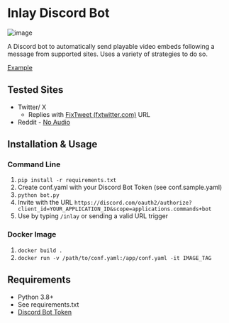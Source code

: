 # Inlay Discord Bot

![image](https://i.imgur.com/STPnU64s.png)

A Discord bot to automatically send playable video embeds following a message from supported sites. Uses a variety of strategies to do so. 

[Example](https://i.imgur.com/3nv6WET.mp4)

## Tested Sites
- Twitter/ X
  - Replies with [FixTweet (fxtwitter.com)](https://github.com/FixTweet/FixTweet) URL
- Reddit - [No Audio](https://github.com/kevinle-1/inlay/issues/3)

## Installation & Usage
### Command Line

1. `pip install -r requirements.txt`
2. Create conf.yaml with your Discord Bot Token (see conf.sample.yaml)
3. `python bot.py`
4. Invite with the URL `https://discord.com/oauth2/authorize?client_id=YOUR_APPLICATION_ID&scope=applications.commands+bot`
5. Use by typing `/inlay` or sending a valid URL trigger

### Docker Image

1. `docker build .`
2. `docker run -v /path/to/conf.yaml:/app/conf.yaml -it IMAGE_TAG`

## Requirements 
- Python 3.8+ 
- See requirements.txt
- [Discord Bot Token](https://discord.com/developers/applications)
